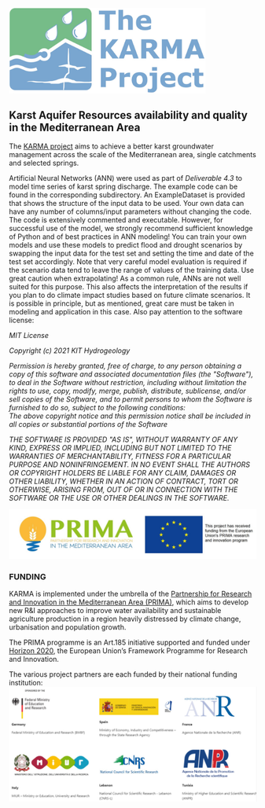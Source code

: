 [<img src="KARMA_Logo.jpg" width="400" />](http://karma-project.org/) 

## Karst Aquifer Resources availability and quality in the Mediterranean Area

The [KARMA project](http://karma-project.org/) aims to achieve a better karst groundwater management across the scale of the Mediterranean area, single catchments and selected springs.

Artificial Neural Networks (ANN) were used as part of *Deliverable 4.3* to model time series of karst spring discharge. The example code can be found in the corresponding subdirectory. An ExampleDataset is provided that shows the structure of the input data to be used. Your own data can have any number of columns/input parameters without changing the code. The code is extensively commented and executable. However, for successful use of the model, we strongly recommend sufficient knowledge of Python and of best practices in ANN modeling! You can train your own models and use these models to predict flood and drought scenarios by swapping the input data for the test set and setting the time and date of the test set accordingly. Note that very careful model evaluation is required if the scenario data tend to leave the range of values of the training data. Use great caution when extrapolating! As a common rule, ANNs are not well suited for this purpose. This also affects the interpretation of the results if you plan to do climate impact studies based on future climate scenarios. It is possible in principle, but as mentioned, great care must be taken in modeling and application in this case. Also pay attention to the software license:

*MIT License*

*Copyright (c) 2021 KIT Hydrogeology*

*Permission is hereby granted, free of charge, to any person obtaining a copy of this software and associated documentation files (the "Software"), to deal in the Software without restriction, including without limitation the rights to use, copy, modify, merge, publish, distribute, sublicense, and/or sell copies of the Software, and to permit persons to whom the Software is furnished to do so, subject to the following conditions:*  
*The above copyright notice and this permission notice shall be included in all copies or substantial portions of the Software*

*THE SOFTWARE IS PROVIDED "AS IS", WITHOUT WARRANTY OF ANY KIND, EXPRESS OR IMPLIED, INCLUDING BUT NOT LIMITED TO THE WARRANTIES OF MERCHANTABILITY, FITNESS FOR A PARTICULAR PURPOSE AND NONINFRINGEMENT. IN NO EVENT SHALL THE AUTHORS OR COPYRIGHT HOLDERS BE LIABLE FOR ANY CLAIM, DAMAGES OR OTHER LIABILITY, WHETHER IN AN ACTION OF CONTRACT, TORT OR OTHERWISE, ARISING FROM, OUT OF OR IN CONNECTION WITH THE SOFTWARE OR THE USE OR OTHER DEALINGS IN THE SOFTWARE.*


<img src="prima.jpg" width="600" />  

### FUNDING

KARMA is implemented under the umbrella of the [Partnership for Research and Innovation in the Mediterranean Area (PRIMA)](https://prima-med.org/), which aims to develop new R&I approaches to improve water availability and sustainable agriculture production in a region heavily distressed by climate change, urbanisation and population growth.

The PRIMA programme is an Art.185 initiative supported and funded under [Horizon 2020](https://ec.europa.eu/programmes/horizon2020/en), the European Union’s Framework Programme for Research and Innovation.

The various project partners are each funded by their national funding institution:
<img src="funding.PNG" width="1000" />
